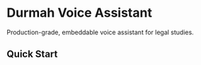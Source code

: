 # Durmah Voice Assistant

Production-grade, embeddable voice assistant for legal studies.

## Quick Start

